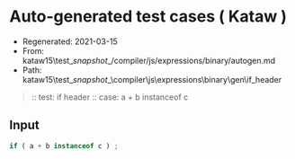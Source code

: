 # Auto-generated test cases ( Kataw )
- Regenerated: 2021-03-15
- From: kataw15\test\__snapshot__/compiler/js/expressions/binary/autogen.md
- Path: kataw15\test\__snapshot__\compiler\js\expressions\binary\gen\if_header
> :: test: if header
> :: case: a + b instanceof c
## Input

`````js
if ( a + b instanceof c ) ;
`````

